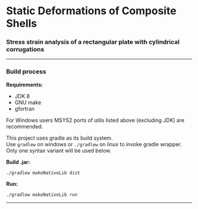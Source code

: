 # Static Deformations of Composite Shells  

### Stress strain analysis of a rectangular plate with cylindrical corrugations  

---

### Build process

**Requirements:**  

* JDK 8  
* GNU make  
* gfortran  

For Windows users MSYS2 ports of utils listed above (excluding JDK) are recommended.  

This project uses gradle as its build system.  
Use `gradlew` on windows or `./gradlew` on linux to invoke gradle wrapper.  
Only one syntax variant will be used below.  

**Build .jar:**  

```
./gradlew makeNativeLib dist
```

**Run:**  
```
./gradlew makeNativeLib run
```

---